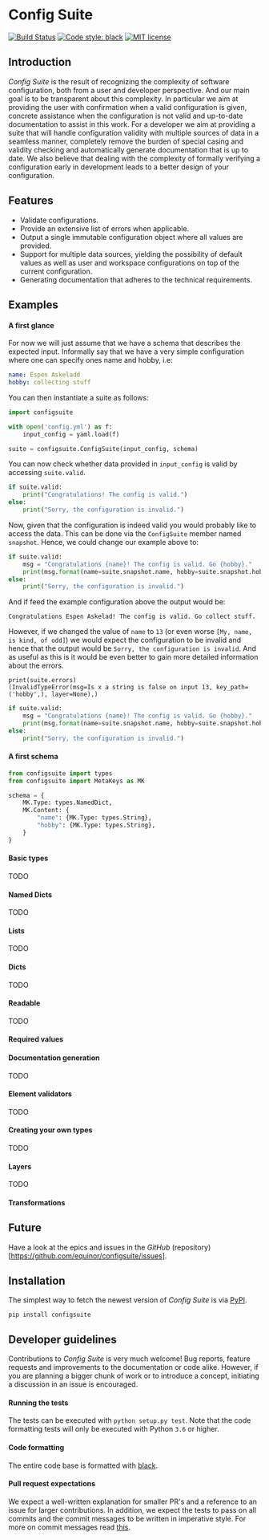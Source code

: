 # Config Suite #

[![Build Status](https://travis-ci.org/equinor/configsuite.svg?branch=master)](https://travis-ci.org/equinor/configsuite)
[![Code style: black](https://img.shields.io/badge/code%20style-black-000000.svg)](https://github.com/ambv/black)
[![MIT license](http://img.shields.io/badge/license-MIT-brightgreen.svg)](http://opensource.org/licenses/MIT)

## Introduction ##
_Config Suite_ is the result of recognizing the complexity of software configuration, both from a user and developer perspective. And our main goal is to be transparent about this complexity. In particular we aim at providing the user with confirmation when a valid configuration is given, concrete assistance when the configuration is not valid and up-to-date documentation to assist in this work. For a developer we aim at providing a suite that will handle configuration validity with multiple sources of data in a seamless manner, completely remove the burden of special casing and validity checking and automatically generate documentation that is up to date. We also believe that dealing with the complexity of formally verifying a configuration early in development leads to a better design of your configuration.

## Features ##
- Validate configurations.
- Provide an extensive list of errors when applicable.
- Output a single immutable configuration object where all values are provided.
- Support for multiple data sources, yielding the possibility of default values as well as user and workspace configurations on top of the current configuration.
- Generating documentation that adheres to the technical requirements.

## Examples ##

#### A first glance ####
For now we will just assume that we have a schema that describes the expected
input. Informally say that we have a very simple configuration where one can
specify ones name and hobby, i.e:

```yaml
name: Espen Askeladd
hobby: collecting stuff
```

You can then instantiate a suite as follows:

```python
import configsuite

with open('config.yml') as f:
    input_config = yaml.load(f)

suite = configsuite.ConfigSuite(input_config, schema)
```

You can now check whether data provided in `input_config` is valid by accessing
`suite.valid`.

```python
if suite.valid:
    print("Congratulations! The config is valid.")
else:
    print("Sorry, the configuration is invalid.")
```

Now, given that the configuration is indeed valid you would probably like to
access the data. This can be done via the `ConfigSuite` member named
`snapshot`. Hence, we could change our example above to:

```python
if suite.valid:
    msg = "Congratulations {name}! The config is valid. Go {hobby}."
    print(msg.format(name=suite.snapshot.name, hobby=suite.snapshot.hobby))
else:
    print("Sorry, the configuration is invalid.")
```

And if feed the example configuration above the output would be:

```
Congratulations Espen Askelad! The config is valid. Go collect stuff.
```

However, if we changed the value of `name` to `13` (or even worse `[My, name, is kind, of odd]`) we would expect the configuration to be invalid and hence that the output would be `Sorry, the configuration is invalid`. And as useful as this is it would be even better to gain more detailed information about the errors.

```
print(suite.errors)
(InvalidTypeError(msg=Is x a string is false on input 13, key_path=('hobby',), layer=None),)
```

```python
if suite.valid:
    msg = "Congratulations {name}! The config is valid. Go {hobby}."
    print(msg.format(name=suite.snapshot.name, hobby=suite.snapshot.hobby))
else:
    print("Sorry, the configuration is invalid.")
```


#### A first schema ####

```python
from configsuite import types
from configsuite import MetaKeys as MK

schema = {
    MK.Type: types.NamedDict,
    MK.Content: {
        "name": {MK.Type: types.String},
        "hobby": {MK.Type: types.String},
    }
}
```

#### Basic types ####
TODO

#### Named Dicts ####
TODO

#### Lists ####
TODO

#### Dicts ####
TODO

#### Readable ####
TODO

#### Required values ####

#### Documentation generation ####
TODO

#### Element validators ####
TODO

#### Creating your own types ####
TODO

#### Layers ####
TODO

#### Transformations ####

## Future ##
Have a look at the epics and issues in the _GitHub_ (repository)[https://github.com/equinor/configsuite/issues].

## Installation ##
The simplest way to fetch the newest version of _Config Suite_ is via [PyPI](https://pypi.python.org/pypi/configsuite/).

`pip install configsuite`

## Developer guidelines ##
Contributions to _Config Suite_ is very much welcome! Bug reports, feature requests and improvements to the documentation or code alike. However, if you are planning a bigger chunk of work or to introduce a concept, initiating a discussion in an issue is encouraged.

#### Running the tests ####
The tests can be executed with `python setup.py test`. Note that the code formatting tests will only be executed with Python `3.6` or higher.

#### Code formatting ####
The entire code base is formatted with [black](https://black.readthedocs.io/en/stable/).

#### Pull request expectations ####
We expect a well-written explanation for smaller PR's and a reference to an issue for larger contributions. In addition, we expect the tests to pass on all commits and the commit messages to be written in imperative style. For more on commit messages read [this](https://chris.beams.io/posts/git-commit/).
